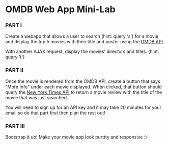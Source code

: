 # OMDB Web App Mini-Lab

### PART I

Create a webapp that allows a user to search (hint: query 's') for a movie and display the top 5 movies with their title and poster using the [OMDB API](http://www.omdbapi.com/).

With another AJAX request, display the movies' directors and titles. (hint: query 't')

### PART II

Once the movie is rendered from the OMDB API, create a button that says "More Info" under each movie displayed. When clicked, that button should query the [New York Times API](http://developer.nytimes.com/) to return a movie review with the title of the movie that was just searched.

You will need to sign up for an API key and it may take 20 minutes for your email so do that part first then plan the rest out!

### PART III

Bootstrap it up! Make your movie app look purttty and responsive :) 
